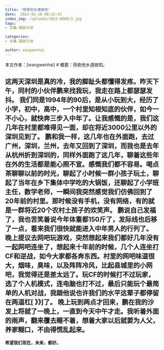```yaml
---
title: '雨夜他乡遇故知'
date:  2022-02-26 08:32:41
index_img: /uploads/2022-0000/3.jpg
tags:
- 文集-踉跄与世

categories:
- 文集-踉跄于世

author: wangwenhai
---
```

本文作者：[wangwenhai] # 概要：雨夜他乡遇故知。
<!-- more -->

这两天深圳是真的冷，我的脚趾头都懂得发疼。昨天下午，同村的小伙伴鹏来找我玩，我走在路上都瑟瑟发抖。
我们同是1994年的90后，是从小玩到大，经历了小学，初中，高中，一个村里知根知底的伙伴，如今一不小心，就快奔三步入中年了。让我感慨的是，我们这几年在村里都难得见一面，却在将近3000公里以外的深圳见到了。
鹏和我一样，这几年也在外面跑，去过广州，深圳，兰州，去年又回到了深圳，而我也是去年从杭州折到深圳的，同样外面跑了这几年，聊着这些年在外的生活都是能心照不宣。感慨我们都不容易。喝点茶聊聊以前的时光，聊起了小时候一群小孩子玩土，聊起了当年在乡下集体中学吃的大锅饭，还聊起了小学班主任，数学老师，一瞬间我突然感觉我们仿佛回到了20年前的村里。那时候没有手机，没有网络，有的就是一群将近20个农村土孩子的欢笑声。
鹏说自己发福了，我也苦笑着说今年体重都150斤了，发际线也后移了一点，看来我们很快就能进入中年男人的行列了。
晚上提议去网吧玩游戏，突然想起来我们都好几年没有一起网吧连坐了，想起来十年前的时候，几个人连坐打CF和逆战，如今大家都各奔东西。村里的网吧味道很大，烟味，臭味，以及阵阵冷风，比起县城里的小网吧，我觉得还是差太远了。玩CF的时候打不过玩家，选了个人机模式，连电脑也打不过，最后只能玩个最简单的人机对战，我跟他说也许我们的水平这辈子都停留在两道杠[ 》》]了。
晚上玩到两点才回来，鹏在我的沙发上将就了一晚上，一直到今天中午才走。我听着外面的雨声，翻来覆去睡不着，想着大家以后就要为人父，养家糊口，不由得慌乱起来。
---
**希望我们现在，未来，都好。**